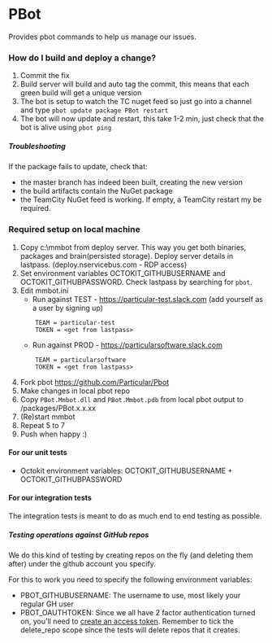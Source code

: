 PBot
===========

Provides pbot commands to help us manage our issues.

### How do I build and deploy a change?

1. Commit the fix
2. Build server will build and auto tag the commit, this means that each green build will get a unique version
3. The bot is setup to watch the TC nuget feed so just go into a channel and type `pbot update package PBot restart`
4. The bot will now update and restart, this take 1-2 min, just check that the bot is alive using `pbot ping`

##### Troubleshooting

If the package fails to update, check that:
* the master branch has indeed been built, creating the new version
* the build artifacts contain the NuGet package
* the TeamCity NuGet feed is working. If empty, a TeamCity restart my be required.

### Required setup on local machine

1. Copy c:\mmbot from deploy server. This way you get both binaries, packages and brain(persisted storage). Deploy server details in lastpass. (deploy.nservicebus.com - RDP access)
2. Set environment variables OCTOKIT_GITHUBUSERNAME and OCTOKIT_GITHUBPASSWORD. Check lastpass by searching for `pbot`.
3. Edit mmbot.ini 
	* Run against TEST - https://particular-test.slack.com (add yourself as a user by signing up)
	```		
		TEAM = particular-test
		TOKEN = <get from lastpass>		
	```
	* Run against PROD - https://particularsoftware.slack.com
	```		
		TEAM = particularsoftware
		TOKEN = <get from lastpass>		
	```
4. Fork pbot https://github.com/Particular/Pbot
5. Make changes in local pbot repo
6. Copy `PBot.Mmbot.dll` and `PBot.Mmbot.pdb` from local pbot output to <mmbot-dir>/packages/PBot.x.x.xx
7. (Re)start mmbot
8. Repeat 5 to 7
9. Push when happy :)

#### For our unit tests

* Octokit environment variables: OCTOKIT_GITHUBUSERNAME + OCTOKIT_GITHUBPASSWORD

#### For our integration tests

The integration tests is meant to do as much end to end testing as possible.

##### Testing operations against GitHub repos

We do this kind of testing by creating repos on the fly (and deleting them after) under the github account you specify.

For this to work you need to specify the following environment variables:


* PBOT_GITHUBUSERNAME: The username to use, most likely your regular GH user
* PBOT_OAUTHTOKEN: Since we all have 2 factor authentication turned on, you'll need to [create an access token](https://github.com/settings/tokens/new). Remember to tick the delete_repo scope since the tests will delete repos that it creates. 

